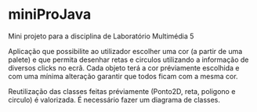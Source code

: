# miniProJava
Mini projeto para a disciplina de Laboratório Multimédia 5

Aplicação que possibilite ao utilizador escolher uma cor (a partir de uma palete) e que permita desenhar retas e circulos utilizando a informação de diversos clicks no ecrã.
Cada objeto terá a cor préviamente escolhida e com uma mínima alteração garantir que todos ficam com a mesma cor.

Reutilização das classes feitas préviamente (Ponto2D, reta, poligono e circulo) é valorizada.
É necessário fazer um diagrama de classes.
